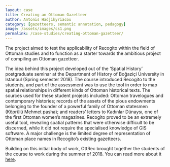 ```yaml
---
layout: case
title: Creating an Ottoman Gazetteer
author: Antonis Hadjikyriacou
category: [gazetteers, semantic annotation, pedagogy]
image: /assets/images/cs1.png
permalink: /case-studies/creating-ottoman-gazetteer/
---
```


The project aimed to test the applicability of Recogito within the field of Ottoman studies and to function as a starter towards the
ambitious project of compiling an Ottoman gazetteer.

The idea behind this project developed out of the ‘Spatial History’ postgraduate seminar at the Department of History of Boğaziçi University
in Istanbul (Spring semester 2018). The course introduced Recogito to the students, and part of the assessment was to use the tool in
order to map spatial relationships in different kinds of Ottoman historical texts. The sources used for these student projects included:
Ottoman travelogues and contemporary histories; records of the assets of the pious endowments belonging to the founder of a powerful
family of Ottoman statesmen (Köprülü Mehmet pasha); and readers’ letters to Kadınlar Dünaysı, one of the first Ottoman women’s magazines.
Recogito proved to be an extremely useful tool, revealing spatial patterns that were otherwise difficult to be discerned, while it did not
require the specialised knowledge of GIS software. A major challenge is the limited degree of representation of Ottoman place names in
Recogito’s existing gazetteers.

Building on this initial body of work, OttRec brought together the students of the course to work during the summer of 2018. You can read more about it [here](https://pro.europeana.eu/page/issue-12-pelagios#using-recogito-in-the-ottoman-history-classroom).
